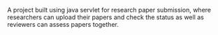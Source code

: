 A project built using java servlet for research paper submission, where researchers can upload their papers and check the status as well as reviewers can assess papers together.
